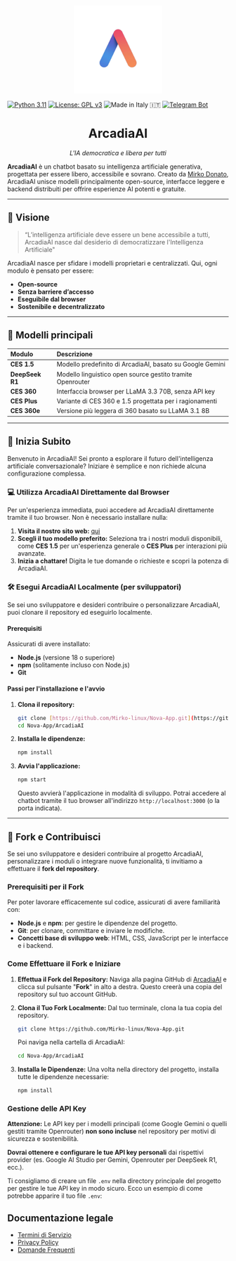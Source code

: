 <p align="center">
  <img src="sr/static/logo_arcadia_ai.jpg" alt="Logo ArcadiaAI" width="200"/>
</p>

[![Python 3.11](https://img.shields.io/badge/Python-3.11-blue.svg)](https://python.org)
[![License: GPL v3](https://img.shields.io/badge/License-GPLv3-blue.svg)](https://www.gnu.org/licenses/gpl-3.0)
![Made in Italy 🇮🇹](https://img.shields.io/badge/Made%20in%20Italy-green.svg)
[![Telegram Bot](https://img.shields.io/badge/Telegram-@ArcadiaAI_chatbot-blue?logo=telegram)](https://t.me/ArcadiaAI_chatbot)

<h1 align="center">ArcadiaAI</h1>
<p align="center"><em>L'IA democratica e libera per tutti</em></p>

**ArcadiaAI** è un chatbot basato su intelligenza artificiale generativa, progettata per essere libero, accessibile e sovrano.
Creato da [Mirko Donato](https://github.com/Mirko-linux), ArcadiaAI unisce modelli principalmente open-source, interfacce leggere e backend distribuiti per offrire esperienze AI potenti e gratuite.

---

## 🧠 Visione

> “L’intelligenza artificiale deve essere un bene accessibile a tutti, ArcadiaAI nasce dal desiderio di democratizzare l'Intelligenza Artificiale"

ArcadiaAI nasce per sfidare i modelli proprietari e centralizzati.
Qui, ogni modulo è pensato per essere:

* **Open-source**
* **Senza barriere d’accesso**
* **Eseguibile dal browser**
* **Sostenibile e decentralizzato**


---

## 🧩 Modelli principali

| Modulo          | Descrizione                                           |
| :-------------- | :---------------------------------------------------- |
| **CES 1.5** | Modello predefinito di ArcadiaAI, basato su Google Gemini |
| **DeepSeek R1** | Modello linguistico open source gestito tramite Openrouter |
| **CES 360** | Interfaccia browser per LLaMA 3.3 70B, senza API key  |
| **CES Plus** | Variante di CES 360 e 1.5 progettata per i ragionamenti |
| **CES 360e** | Versione più leggera di 360 basato su LLaMA 3.1 8B    |

---

## 🚀 Inizia Subito

Benvenuto in ArcadiaAI! Sei pronto a esplorare il futuro dell'intelligenza artificiale conversazionale? Iniziare è semplice e non richiede alcuna configurazione complessa.

### 💻 Utilizza ArcadiaAI Direttamente dal Browser

Per un'esperienza immediata, puoi accedere ad ArcadiaAI direttamente tramite il tuo browser. Non è necessario installare nulla:

1.  **Visita il nostro sito web:** [qui](https://arcadiaai.netlify.app/)
2.  **Scegli il tuo modello preferito:** Seleziona tra i nostri moduli disponibili, come **CES 1.5** per un'esperienza generale o **CES Plus** per interazioni più avanzate.
3.  **Inizia a chattare!** Digita le tue domande o richieste e scopri la potenza di ArcadiaAI.

### 🛠️ Esegui ArcadiaAI Localmente (per sviluppatori)

Se sei uno sviluppatore e desideri contribuire o personalizzare ArcadiaAI, puoi clonare il repository ed eseguirlo localmente.

#### Prerequisiti

Assicurati di avere installato:

* **Node.js** (versione 18 o superiore)
* **npm** (solitamente incluso con Node.js)
* **Git**

#### Passi per l'installazione e l'avvio

1.  **Clona il repository:**

    ```bash
    git clone [https://github.com/Mirko-linux/Nova-App.git](https://github.com/Mirko-linux/Nova-App.git)
    cd Nova-App/ArcadiaAI
    ```

2.  **Installa le dipendenze:**

    ```bash
    npm install
    ```

3.  **Avvia l'applicazione:**

    ```bash
    npm start
    ```

    Questo avvierà l'applicazione in modalità di sviluppo. Potrai accedere al chatbot tramite il tuo browser all'indirizzo `http://localhost:3000` (o la porta indicata).

---

## 🍴 Fork e Contribuisci

Se sei uno sviluppatore e desideri contribuire al progetto ArcadiaAI, personalizzare i moduli o integrare nuove funzionalità, ti invitiamo a effettuare il **fork del repository**.

### Prerequisiti per il Fork

Per poter lavorare efficacemente sul codice, assicurati di avere familiarità con:

* **Node.js** e **npm**: per gestire le dipendenze del progetto.
* **Git**: per clonare, committare e inviare le modifiche.
* **Concetti base di sviluppo web**: HTML, CSS, JavaScript per le interfacce e i backend.

### Come Effettuare il Fork e Iniziare

1.  **Effettua il Fork del Repository:**
    Naviga alla pagina GitHub di [ArcadiaAI](https://github.com/Mirko-linux/Nova-App/tree/main/ArcadiaAI) e clicca sul pulsante "**Fork**" in alto a destra. Questo creerà una copia del repository sul tuo account GitHub.

2.  **Clona il Tuo Fork Localmente:**
    Dal tuo terminale, clona la tua copia del repository.

    ```bash
    git clone https://github.com/Mirko-linux/Nova-App.git
    ```

    Poi naviga nella cartella di ArcadiaAI:

    ```bash
    cd Nova-App/ArcadiaAI
    ```

3.  **Installa le Dipendenze:**
    Una volta nella directory del progetto, installa tutte le dipendenze necessarie:

    ```bash
    npm install
    ```

### Gestione delle API Key

**Attenzione:** Le API key per i modelli principali (come Google Gemini o quelli gestiti tramite Openrouter) **non sono incluse** nel repository per motivi di sicurezza e sostenibilità.

**Dovrai ottenere e configurare le tue API key personali** dai rispettivi provider (es. Google AI Studio per Gemini, Openrouter per DeepSeek R1, ecc.).

Ti consigliamo di creare un file `.env` nella directory principale del progetto per gestire le tue API key in modo sicuro. Ecco un esempio di come potrebbe apparire il tuo file `.env`:

## Documentazione legale

- [Termini di Servizio](docs/tos.md)
- [Privacy Policy](docs/Policy.md)
- [Domande Frequenti](docs/faq.md) 

